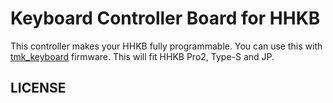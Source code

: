 Keyboard Controller Board for HHKB
==================================
This controller makes your HHKB fully programmable. You can use this with [tmk_keyboard] firmware. This will fit HHKB Pro2, Type-S and JP.

[tmk_keyboard]: https://github.com/tmk/tmk_keyboard

LICENSE
-------
